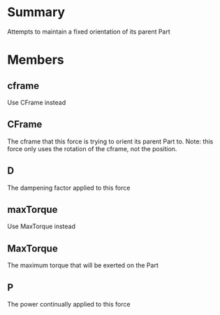# Summary
Attempts to maintain a fixed orientation of its parent Part

# Members

## cframe
Use CFrame instead

## CFrame
The cframe that this force is trying to orient its parent Part to.  Note: this force only uses the rotation of the cframe, not the position.

## D
The dampening factor applied to this force

## maxTorque
Use MaxTorque instead

## MaxTorque
The maximum torque that will be exerted on the Part

## P
The power continually applied to this force